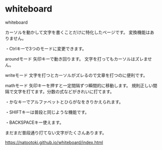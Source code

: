 # whiteboard
whiteboard

カーソルを動かして文字を書くことだけに特化したページです。
変換機能はありません。

・Ctrlキーで3つのモードに変更できます。

aroundモード
矢印キーで動き回ります。
文字を打ってもカーソルはズレません。

writeモード
文字を打つとカーソルがズレるので文章を打つのに便利です。

mathモード
矢印キーを押すと一定間隔ずつ瞬間的に移動します。
規則正しい間隔で文字を打てます。分数の式などがきれいに打てます。

・かなキーでアルファベットとひらがなをきりかえられます。

・SHIFTキーは普段と同じような機能です。

・BACKSPACEキー使えます。

まだまだ普段通り打てない文字がたくさんあります。

https://natootoki.github.io/whiteboard/index.html
